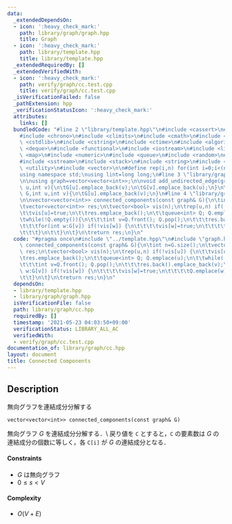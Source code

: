 ```yaml
---
data:
  _extendedDependsOn:
  - icon: ':heavy_check_mark:'
    path: library/graph/graph.hpp
    title: Graph
  - icon: ':heavy_check_mark:'
    path: library/template.hpp
    title: library/template.hpp
  _extendedRequiredBy: []
  _extendedVerifiedWith:
  - icon: ':heavy_check_mark:'
    path: verify/graph/cc.test.cpp
    title: verify/graph/cc.test.cpp
  _isVerificationFailed: false
  _pathExtension: hpp
  _verificationStatusIcon: ':heavy_check_mark:'
  attributes:
    links: []
  bundledCode: "#line 2 \"library/template.hpp\"\n#include <cassert>\n#include <cctype>\n\
    #include <chrono>\n#include <climits>\n#include <cmath>\n#include <cstdio>\n#include\
    \ <cstdlib>\n#include <cstring>\n#include <ctime>\n#include <algorithm>\n#include\
    \ <deque>\n#include <functional>\n#include <iostream>\n#include <limits>\n#include\
    \ <map>\n#include <numeric>\n#include <queue>\n#include <random>\n#include <set>\n\
    #include <sstream>\n#include <stack>\n#include <string>\n#include <tuple>\n#include\
    \ <utility>\n#include <vector>\n\n#define rep(i,n) for(int i=0;i<(n);i++)\n\n\
    using namespace std;\nusing lint=long long;\n#line 3 \"library/graph/graph.hpp\"\
    \n\nusing graph=vector<vector<int>>;\n\nvoid add_undirected_edge(graph& G,int\
    \ u,int v){\n\tG[u].emplace_back(v);\n\tG[v].emplace_back(u);\n}\n\nvoid add_directed_edge(graph&\
    \ G,int u,int v){\n\tG[u].emplace_back(v);\n}\n#line 4 \"library/graph/cc.hpp\"\
    \n\nvector<vector<int>> connected_components(const graph& G){\n\tint n=G.size();\n\
    \tvector<vector<int>> res;\n\tvector<bool> vis(n);\n\trep(u,n) if(!vis[u]) {\n\
    \t\tvis[u]=true;\n\t\tres.emplace_back();\n\t\tqueue<int> Q; Q.emplace(u);\n\t\
    \twhile(!Q.empty()){\n\t\t\tint v=Q.front(); Q.pop();\n\t\t\tres.back().emplace_back(v);\n\
    \t\t\tfor(int w:G[v]) if(!vis[w]) {\n\t\t\t\tvis[w]=true;\n\t\t\t\tQ.emplace(w);\n\
    \t\t\t}\n\t\t}\n\t}\n\treturn res;\n}\n"
  code: "#pragma once\n#include \"../template.hpp\"\n#include \"graph.hpp\"\n\nvector<vector<int>>\
    \ connected_components(const graph& G){\n\tint n=G.size();\n\tvector<vector<int>>\
    \ res;\n\tvector<bool> vis(n);\n\trep(u,n) if(!vis[u]) {\n\t\tvis[u]=true;\n\t\
    \tres.emplace_back();\n\t\tqueue<int> Q; Q.emplace(u);\n\t\twhile(!Q.empty()){\n\
    \t\t\tint v=Q.front(); Q.pop();\n\t\t\tres.back().emplace_back(v);\n\t\t\tfor(int\
    \ w:G[v]) if(!vis[w]) {\n\t\t\t\tvis[w]=true;\n\t\t\t\tQ.emplace(w);\n\t\t\t}\n\
    \t\t}\n\t}\n\treturn res;\n}\n"
  dependsOn:
  - library/template.hpp
  - library/graph/graph.hpp
  isVerificationFile: false
  path: library/graph/cc.hpp
  requiredBy: []
  timestamp: '2021-05-23 04:03:50+09:00'
  verificationStatus: LIBRARY_ALL_AC
  verifiedWith:
  - verify/graph/cc.test.cpp
documentation_of: library/graph/cc.hpp
layout: document
title: Connected Components
---
```


## Description
無向グラフを連結成分分解する
```
vector<vector<int>> connected_components(const graph& G)
```
無向グラフ $G$ を連結成分分解する．\\
戻り値を ``C`` とすると，``C`` の要素数は $G$ の連結成分の個数に等しく，各 ``C[i]`` が $G$ の連結成分となる．

#### Constraints
- $G$ は無向グラフ
- $0\le s\lt V$

#### Complexity
- $O(V+E)$
